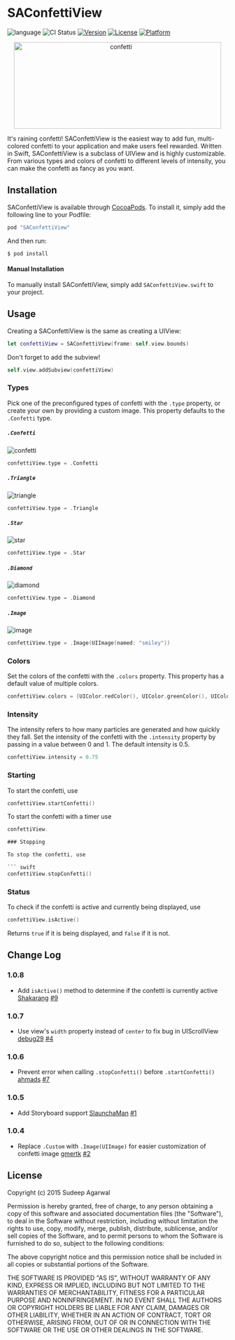 # SAConfettiView

![language](https://img.shields.io/badge/Language-%20Swift%20-orange.svg)
![CI Status](https://img.shields.io/badge/build-passing-brightgreen.svg)
[![Version](https://img.shields.io/cocoapods/v/SAConfettiView.svg?style=flat)](http://cocoapods.org/pods/SAConfettiView)
[![License](https://img.shields.io/cocoapods/l/SAConfettiView.svg?style=flat)](http://cocoapods.org/pods/SAConfettiView)
[![Platform](https://img.shields.io/cocoapods/p/SAConfettiView.svg?style=flat)](http://cocoapods.org/pods/SAConfettiView)

<p align="center">
  <img src="https://cloud.githubusercontent.com/assets/11940172/11791210/f97b6bd8-a2da-11e5-9083-b131fa796373.gif" alt="confetti" width="473.6" height="198">
</p>

It's raining confetti! SAConfettiView is the easiest way to add fun, multi-colored confetti to your application and make users feel rewarded. Written in Swift, SAConfettiView is a subclass of UIView and is highly customizable. From various types and colors of confetti to different levels of intensity, you can make the confetti as fancy as you want.

## Installation

SAConfettiView is available through [CocoaPods](http://cocoapods.org). To install
it, simply add the following line to your Podfile:

```swift
pod "SAConfettiView"
```

And then run:

`$ pod install`

#### Manual Installation
To manually install SAConfettiView, simply add `SAConfettiView.swift` to your project.

## Usage

Creating a SAConfettiView is the same as creating a UIView:

```swift
let confettiView = SAConfettiView(frame: self.view.bounds)
```

Don't forget to add the subview!

```swift
self.view.addSubview(confettiView)
```

### Types

Pick one of the preconfigured types of confetti with the `.type` property, or create your own by providing a custom image. This property defaults to the `.Confetti` type.

##### `.Confetti`

![confetti](https://cloud.githubusercontent.com/assets/11940172/11819440/c9db329e-a39a-11e5-9284-b0171bee0f24.gif)

```swift
confettiView.type = .Confetti
```

##### `.Triangle`

![triangle](https://cloud.githubusercontent.com/assets/11940172/11819211/9b8b758a-a399-11e5-8ed3-2eb92f633628.gif)

```swift
confettiView.type = .Triangle
```

##### `.Star`

![star](https://cloud.githubusercontent.com/assets/11940172/11819401/90a2188a-a39a-11e5-8a03-ddca3fb52e72.gif)

```swift
confettiView.type = .Star
```

##### `.Diamond`

![diamond](https://cloud.githubusercontent.com/assets/11940172/11819275/f1c83c08-a399-11e5-8d40-85e9a1879526.gif)

```swift
confettiView.type = .Diamond
```

##### `.Image`

![image](https://cloud.githubusercontent.com/assets/11940172/11819363/5f4f0dba-a39a-11e5-826b-d198113f50dd.gif)

```swift
confettiView.type = .Image(UIImage(named: "smiley"))
```

### Colors

Set the colors of the confetti with the `.colors` property. This property has a default value of multiple colors. 

``` swift
confettiView.colors = [UIColor.redColor(), UIColor.greenColor(), UIColor.blueColor()]
```

### Intensity

The intensity refers to how many particles are generated and how quickly they fall. Set the intensity of the confetti with the `.intensity` property by passing in a value between 0 and 1. The default intensity is 0.5.

``` swift
confettiView.intensity = 0.75
```

### Starting

To start the confetti, use

``` swift
confettiView.startConfetti()
```
To start the confetti with a timer use
```swift
confettiView.

### Stopping

To stop the confetti, use

``` swift
confettiView.stopConfetti()
```

### Status

To check if the confetti is active and currently being displayed, use

``` swift
confettiView.isActive()
```

Returns `true` if it is being displayed, and `false` if it is not.

## Change Log

### 1.0.8
* Add `isActive()` method to determine if the confetti is currently active
  [Shakarang](https://github.com/Shakarang)
  [#9](https://github.com/sudeepag/SAConfettiView/issues/9)

### 1.0.7
* Use view's `width` property instead of `center` to fix bug in UIScrollView
  [debug29](https://github.com/debug29)
  [#4](https://github.com/sudeepag/SAConfettiView/issues/4)

### 1.0.6
* Prevent error when calling `.stopConfetti()` before `.startConfetti()`
  [ahmads](https://github.com/ahmads)
  [#7](https://github.com/sudeepag/SAConfettiView/pull/7)

### 1.0.5
* Add Storyboard support
  [SlaunchaMan](https://github.com/SlaunchaMan)
  [#1](https://github.com/sudeepag/SAConfettiView/pull/1)

### 1.0.4
* Replace `.Custom` with `.Image(UIImage)` for easier customization of confetti image
  [gmertk](https://github.com/gmertk)
  [#2](https://github.com/sudeepag/SAConfettiView/pull/2)

## License

Copyright (c) 2015 Sudeep Agarwal

Permission is hereby granted, free of charge, to any person obtaining a copy
of this software and associated documentation files (the "Software"), to deal
in the Software without restriction, including without limitation the rights
to use, copy, modify, merge, publish, distribute, sublicense, and/or sell
copies of the Software, and to permit persons to whom the Software is
furnished to do so, subject to the following conditions:

The above copyright notice and this permission notice shall be included in
all copies or substantial portions of the Software.

THE SOFTWARE IS PROVIDED "AS IS", WITHOUT WARRANTY OF ANY KIND, EXPRESS OR
IMPLIED, INCLUDING BUT NOT LIMITED TO THE WARRANTIES OF MERCHANTABILITY,
FITNESS FOR A PARTICULAR PURPOSE AND NONINFRINGEMENT. IN NO EVENT SHALL THE
AUTHORS OR COPYRIGHT HOLDERS BE LIABLE FOR ANY CLAIM, DAMAGES OR OTHER
LIABILITY, WHETHER IN AN ACTION OF CONTRACT, TORT OR OTHERWISE, ARISING FROM,
OUT OF OR IN CONNECTION WITH THE SOFTWARE OR THE USE OR OTHER DEALINGS IN
THE SOFTWARE.
